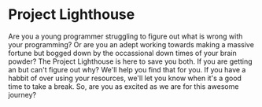# Project Lighthouse
Are you a young programmer struggling to figure out what is wrong with your programming? Or are you an adept working towards making a massive fortune but bogged down by the occassional down times of your brain powder?
The Project Lighthouse is here to save you both. If you are getting an but can't figure out why? We'll help you find that for you. If you have a habbit of over using your resources, we'll let you know when it's a good time to take a break.
So, are you as excited as we are for this awesome journey?